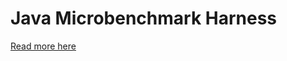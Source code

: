 # Java Microbenchmark Harness
[Read more here](https://www.anno1980.dk/posts/java-microbenchmark-harness/)
